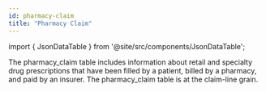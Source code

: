 ```yaml
---
id: pharmacy-claim
title: "Pharmacy Claim"
---
```


import { JsonDataTable } from '@site/src/components/JsonDataTable';

The pharmacy_claim table includes information about retail and specialty drug prescriptions that have been filled by a patient, billed by a pharmacy, and paid by an insurer.  The pharmacy_claim table is at the claim-line grain.

[//]: # (| Column | Data Type | Terminology | Description |)

[//]: # (| --- | :---: | :---: | --- |)

[//]: # (| claim_id | varchar | no | Unique identifier for each claim. |)

[//]: # (| claim_line_number | int | no | Indicates the line number for the particular line of the claim. |)

[//]: # (| patient_id | varchar | no | Unique identifier for each patient in the dataset. |)

[//]: # (| member_id | varchar | no | Identifier that links a patient to a particular insurance product or health plan.  A patient can have more than one member_id because they can have more than one insurance product/plan. |)

[//]: # (| prescribing_provider_npi | varchar | no | NPI for the provider that wrote the prescription &#40;e.g. priamry care physician&#41;. |)

[//]: # (| dispensing_provider_npi | varchar | no | NPI for the provider that dispensed the prescription &#40;e.g. pharmacy&#41;. |)

[//]: # (| dispensing_date | date | no | Date the prescription was filled. |)

[//]: # (| ndc_code | varchar | no | National drug code on the claim. |)

[//]: # (| quantity | int | no | Number of doses. |)

[//]: # (| days_supply | int | no | Number of days supply. |)

[//]: # (| refills | int | no | Number of refills for the prescription. |)

[//]: # (| paid_date | date | no | Date the claim was paid. |)

[//]: # (| paid_amount | float | no | Amount paid by the health insurer for the claim. |)

[//]: # (| allowed_amount | float | no | Contractual amount allowed to be paid by the payer + patient. |)

[//]: # (| data_source | varchar | no | User-configured field that indicates the data source &#40;e.g. typically named after the payer and state "BCBS Tennessee"&#41;. |)


<JsonDataTable jsonPath="nodes.model\.claims_data_model\.pharmacy_claim.columns" />